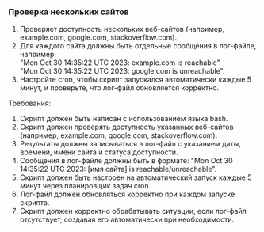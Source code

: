 
### Проверка нескольких сайтов

1. Проверяет доступность нескольких веб-сайтов (например, example.com, google.com, stackoverflow.com).
2. Для каждого сайта должны быть отдельные сообщения в лог-файле, например:\
   "Mon Oct 30 14:35:22 UTC 2023: example.com is reachable"\
   "Mon Oct 30 14:35:22 UTC 2023: google.com is unreachable".
3. Настройте cron, чтобы скрипт запускался автоматически каждые 5 минут, и проверьте, что лог-файл обновляется корректно.

Требования:
1. Скрипт должен быть написан с использованием языка bash.
2. Скрипт должен проверять доступность указанных веб-сайтов (например, example.com, google.com, stackoverflow.com).
3. Результаты должны записываться в лог-файл с указанием даты, времени, имени сайта и статуса доступности.
4. Сообщения в лог-файле должны быть в формате: "Mon Oct 30 14:35:22 UTC 2023: [имя сайта] is reachable/unreachable".
5. Скрипт должен быть настроен на автоматический запуск каждые 5 минут через планировщик задач cron.
6. Лог-файл должен обновляться корректно при каждом запуске скрипта.
7. Скрипт должен корректно обрабатывать ситуации, если лог-файл отсутствует, создавая его автоматически при необходимости.